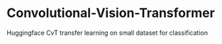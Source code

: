 # Convolutional-Vision-Transformer
Huggingface CvT transfer learning on small dataset for classification 
